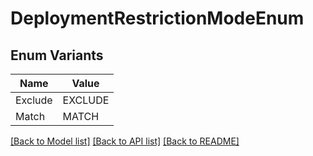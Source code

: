 # DeploymentRestrictionModeEnum

## Enum Variants

| Name | Value |
|---- | -----|
| Exclude | EXCLUDE |
| Match | MATCH |


[[Back to Model list]](../README.md#documentation-for-models) [[Back to API list]](../README.md#documentation-for-api-endpoints) [[Back to README]](../README.md)


